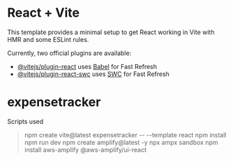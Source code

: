 # React + Vite

This template provides a minimal setup to get React working in Vite with HMR and some ESLint rules.

Currently, two official plugins are available:

- [@vitejs/plugin-react](https://github.com/vitejs/vite-plugin-react/blob/main/packages/plugin-react/README.md) uses [Babel](https://babeljs.io/) for Fast Refresh
- [@vitejs/plugin-react-swc](https://github.com/vitejs/vite-plugin-react-swc) uses [SWC](https://swc.rs/) for Fast Refresh
# expensetracker


Scripts used 

> npm create vite@latest expensetracker -- --template react
> npm install
> npm run dev
> npm create amplify@latest -y
> npx ampx sandbox
> npm install aws-amplify @aws-amplify/ui-react
